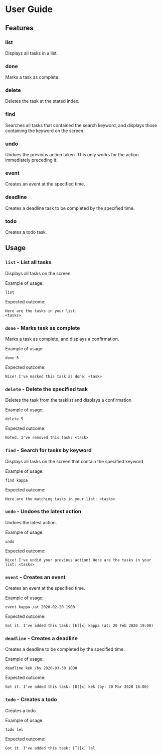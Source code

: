 # User Guide

## Features 

### list 
Displays all tasks in a list.

### done
Marks a task as complete.

### delete
Deletes the task at the stated index.

### find
Searches all tasks that contained the search keyword, and displays those containing the keyword 
on the screen.

### undo
Undoes the previous action taken. This only works for the action immediately preceding it.

### event
Creates an event at the specified time.

### deadline
Creates a deadline task to be completed by the specified time.

### todo
Creates a todo task.

## Usage

### `list` - List all tasks

Displays all tasks on the screen.

Example of usage: 

`list`


Expected outcome:


    Here are the tasks in your list:
    <tasks>


### `done` - Marks task as complete

Marks a task as complete, and displays a confirmation.

Example of usage: 

`done 5`

Expected outcome:

`
Nice! I've marked this task as done:
 <task>
`

### `delete` - Delete the specified task

Deletes the task from the tasklist and displays a confirmation

Example of usage: 

`delete 5`

Expected outcome:

`
Noted. I've removed this task:
 <task>
`

### `find` - Search for tasks by keyword

Displays all tasks on the screen that contain the specified keyword

Example of usage: 

`find kappa`

Expected outcome:

`
Here are the matching tasks in your list:
 <tasks>
`

### `undo` - Undoes the latest action

Undoes the latest action.

Example of usage: 

`undo`

Expected outcome:

`
Nice! I've undid your previous action!
 Here are the tasks in your list:
 <tasks>
`

### `event` - Creates an event

Creates an event at the specified time.

Example of usage: 

`event kappa /at 2020-02-20 1900`

Expected outcome:

`
Got it. I've added this task:
 [E][x] kappa (at: 20 Feb 2020 19:00)
`

### `deadline` - Creates a deadline

Creates a deadline to be completed by the specified time.

Example of usage: 

`deadline kek /by 2020-03-30 1800`

Expected outcome:

`
Got it. I've added this task:
 [D][x] kek (by: 30 Mar 2020 18:00)
`

### `todo` - Creates a todo

Creates a todo.

Example of usage: 

`todo lel`

Expected outcome:

`
Got it. I've added this task:
 [T][x] lel
`
